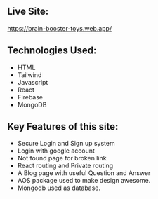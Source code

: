 ## Live Site:
https://brain-booster-toys.web.app/

## Technologies Used:
* HTML
* Tailwind
* Javascript
* React
* Firebase
* MongoDB 

## Key Features of this site:
* Secure Login and Sign up system
* Login with google account
* Not found page for broken link
* React routing and Private routing
* A Blog page with useful Question and Answer
* AOS package used to make design awesome.
* Mongodb used as database.
